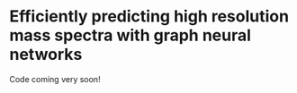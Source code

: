 # Efficiently predicting high resolution mass spectra with graph neural networks

Code coming very soon!


